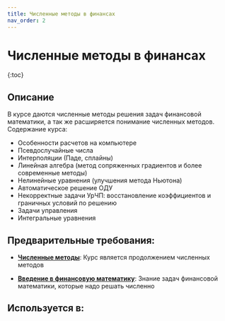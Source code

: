 ```yaml
---
title: Численные методы в финансах
nav_order: 2
---
```


# Численные методы в финансах


{:toc}

## Описание 
В курсе даются численные методы решения задач финансовой математики, а так же расширяется понимание численных методов.
Содержание курса:
- Особенности расчетов на компьютере
- Псевдослучайные числа
- Интерполяции (Паде, сплайны)
- Линейная алгебра (метод сопряженных градиентов и более современные методы)
- Нелинейные уравнения (улучшения метода Ньютона)
- Автоматическое решение ОДУ
- Некорректные задачи УрЧП: восстановление коэффициентов и граничных условий по решению
- Задачи управления
- Интегральные уравнения


## Предварительные требования:

- **[Численные методы](numerics.md)**: Курс является продолжением численных методов


- **[Введение в финансовую математику](intro_fin_math.md)**: Знание задач финансовой математики, которые надо решать численно



## Используется в:
